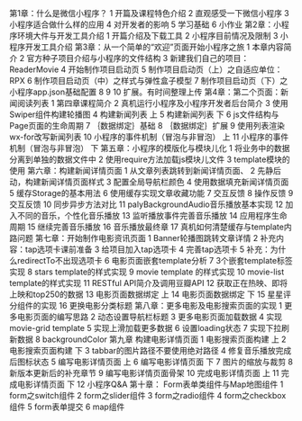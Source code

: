 第1章：什么是微信小程序？
	1 开篇及课程特色介绍
	2 直观感受一下微信小程序
	3 小程序适合做什么样的应用
	4 对开发者的影响
	5 学习基础
	6 小作业
第2章：小程序环境大件与开发工具介绍
	1 开篇介绍及下载工具
	2 小程序目前情况及限制
	3 小程序开发工具介绍
第3章：从一个简单的“欢迎”页面开始小程序之旅
	1 本章内容简介
	2 官方种子项目介绍与小程序的文件结构
	3 新建我们自己的项目：ReaderMovie
	4 开始制作项目启动页
	5 制作项目启动页（上）之自适应单位：RPX
	6 制作项目启动页（中）之样式与弹性盒子模型
	7 制作项目启动页（下）之小程序app.json基础配置
	8 9 10 扩展。有时间整理上传
第4章：第二个页面：新闻阅读列表
	1 第四章课程简介
	2 真机运行小程序及小程序开发者后台简介
	3 使用Swiper组件构建轮播图
	4 构建新闻列表 上
	5 构建新闻列表 下
	6 js文件结构与Page页面的生命周期
	7 ｛数据绑定｝基础
	8 ｛数据绑定｝扩展
	9 使用列表渲染wx-for改写新闻列表
	10 小程序的事件机制（冒泡与非冒泡） 上
	11 小程序的事件机制（冒泡与非冒泡） 下
第五章：小程序的模版化与模块儿化
	1 将业务中的数据分离到单独的数据文件中
	2 使用require方法加载js模块儿文件
	3 template模块的使用
第六章：构建新闻详情页面
	1 从文章列表跳转到新闻详情页面、
	2 先静后动，构建新闻详情页面样式
	3 配置全局导航栏颜色
	4 使用数据填充新闻详情页面
	5 缓存Storage的基本用法
	6 使用缓存实现文章收藏功能
	7 交互反馈
	8 操作反馈
	9 交互反馈
	10 同步异步方法对比
	11 palyBackgroundAudio音乐播放基本实现
	12 加入不同的音乐，个性化音乐播放
	13 监听播放事件完善音乐播放
	14 应用程序生命周期
	15 继续完善音乐播放
	16 音乐播放最终章
	17 真机如何清楚缓存与template内路问题
第七章：开始制作电影资讯页面
	1 Banner轮播图跳转文章详情
	2 补充内容：tap选项卡课前准备
	3 给项目加入tap选项卡
	4 完善tap选项卡
	5 补充：为什么redirectTo不出现选项卡
	6 电影页面嵌套template分析
	7 3个嵌套template标签实现
	8 stars template的样式实现
	9 movie template 的样式实现
	10 movie-list template的样式实现
	11 RESTful API简介及调用豆瓣API
	12 获取正在热映、即将上映和top250的数据
	13 电影页面数据绑定 上
	14 电影页面数据绑定 下
	15 星星评分组件的实现
	16 更换电影分类标题
第八章：更多电影及电影搜索页面的实现
	1 更多电影页面的编写思路
	2 动态设置导航栏标题
	3 更多电影页面加载数据
	4 实现movie-grid template
	5 实现上滑加载更多数据
	6 设置loading状态
	7 实现下拉刷新数据
	8 backgroundColor 
第九章 构建电影详情页面
	1 电影搜索页面构建 上
	2 电影搜索页面构建 下
	3 tabbar的图片路径不要使用绝对路径
	4 修复音乐播放完成后图标状态
	5 编写电影详情页面 上
	6 编写电影详情页面 下
	7 图片的缩放与裁剪
	8 新版本更新后的补充章节
	9 编写电影详情页面骨架
	10 完成电影详情页面 上
	11 完成电影详情页面 下
	12 小程序Q&A
第十章： Form表单类组件与Map地图组件
	1 form之switch组件
	2 form之slider组件
	3 form之radio组件
	4 form之checkbox组件
	5 form表单提交
	6 map组件